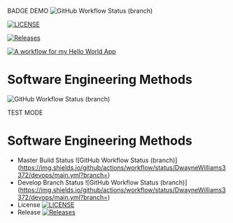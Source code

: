 BADGE DEMO
![GitHub Workflow Status (branch)](https://img.shields.io/github/actions/workflow/status/DwayneWilliams3372/devops/main.yml?branch=master)

[![LICENSE](https://img.shields.io/github/license/DwayneWilliams3372/devops.svg?style=flat-square)](https://github.com/DwayneWilliams3372/devops/blob/master/LICENSE)

[![Releases](https://img.shields.io/github/release/DwayneWilliams3372/sem/all.svg?style=flat-square)](https://github.com/<github-username>/sem/releases)

[![A workflow for my Hello World App](https://github.com/DwayneWilliams3372/devops/actions/workflows/main.yml/badge.svg)](https://github.com/DwayneWilliams3372/devops/actions/workflows/main.yml)

# Software Engineering Methods
![GitHub Workflow Status (branch)](https://img.shields.io/github/actions/workflow/status/DwayneWilliams3372/devops/main.yml?branch=<branch>)

TEST MODE

# Software Engineering Methods
* Master Build Status ![GitHub Workflow Status (branch)](https://img.shields.io/github/actions/workflow/status/DwayneWilliams3372/devops/main.yml?branch=<master branch>)
* Develop Branch Status ![GitHub Workflow Status (branch)](https://img.shields.io/github/actions/workflow/status/DwayneWilliams3372/devops/main.yml?branch=<develop branch>)
* License [![LICENSE](https://img.shields.io/github/license/DwayneWilliams3372/devops.svg?style=flat-square)](https://github.com/DwayneWilliams3372/devops/blob/master/LICENSE)
* Release [![Releases](https://img.shields.io/github/release/DwayneWilliams3372/devops/all.svg?style=flat-square)](https://github.com/DwayneWilliams3372/devops/releases)